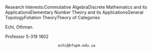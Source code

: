 Research Interests:Commutative AlgebraDiscrete Mathematics and its ApplicationsElementary Number Theory and its ApplicationsGeneral TopologyFoliation TheoryTheory of Categories

Echi, Othman.
                
Professor
 5-319
 1802



                            echi@kfupm.edu.sa

